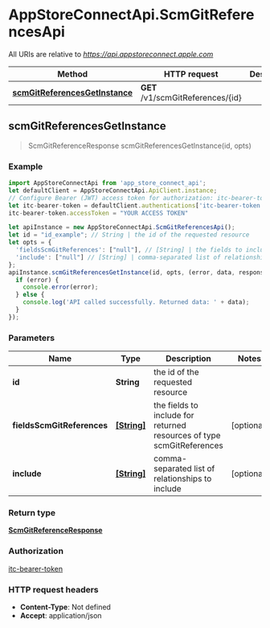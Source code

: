 # AppStoreConnectApi.ScmGitReferencesApi

All URIs are relative to *https://api.appstoreconnect.apple.com*

Method | HTTP request | Description
------------- | ------------- | -------------
[**scmGitReferencesGetInstance**](ScmGitReferencesApi.md#scmGitReferencesGetInstance) | **GET** /v1/scmGitReferences/{id} | 



## scmGitReferencesGetInstance

> ScmGitReferenceResponse scmGitReferencesGetInstance(id, opts)



### Example

```javascript
import AppStoreConnectApi from 'app_store_connect_api';
let defaultClient = AppStoreConnectApi.ApiClient.instance;
// Configure Bearer (JWT) access token for authorization: itc-bearer-token
let itc-bearer-token = defaultClient.authentications['itc-bearer-token'];
itc-bearer-token.accessToken = "YOUR ACCESS TOKEN"

let apiInstance = new AppStoreConnectApi.ScmGitReferencesApi();
let id = "id_example"; // String | the id of the requested resource
let opts = {
  'fieldsScmGitReferences': ["null"], // [String] | the fields to include for returned resources of type scmGitReferences
  'include': ["null"] // [String] | comma-separated list of relationships to include
};
apiInstance.scmGitReferencesGetInstance(id, opts, (error, data, response) => {
  if (error) {
    console.error(error);
  } else {
    console.log('API called successfully. Returned data: ' + data);
  }
});
```

### Parameters


Name | Type | Description  | Notes
------------- | ------------- | ------------- | -------------
 **id** | **String**| the id of the requested resource | 
 **fieldsScmGitReferences** | [**[String]**](String.md)| the fields to include for returned resources of type scmGitReferences | [optional] 
 **include** | [**[String]**](String.md)| comma-separated list of relationships to include | [optional] 

### Return type

[**ScmGitReferenceResponse**](ScmGitReferenceResponse.md)

### Authorization

[itc-bearer-token](../README.md#itc-bearer-token)

### HTTP request headers

- **Content-Type**: Not defined
- **Accept**: application/json

